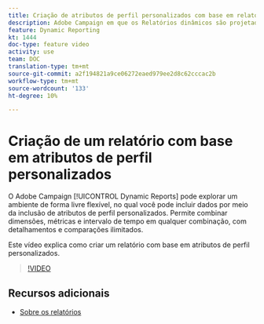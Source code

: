 ```yaml
---
title: Criação de atributos de perfil personalizados com base em relatório
description: Adobe Campaign em que os Relatórios dinâmicos são projetados para serem de forma livre flexível, é possível explorar dados por atributos de perfil personalizados. Permite combinar dimensões, métricas e intervalo de tempo em qualquer combinação, com detalhamentos e comparações ilimitados. Este vídeo explica como criar um relatório com base em atributos de perfil personalizados.
feature: Dynamic Reporting
kt: 1444
doc-type: feature video
activity: use
team: DOC
translation-type: tm+mt
source-git-commit: a2f194821a9ce06272eaed979ee2d8c62cccac2b
workflow-type: tm+mt
source-wordcount: '133'
ht-degree: 10%

---
```



# Criação de um relatório com base em atributos de perfil personalizados

O Adobe Campaign [!UICONTROL Dynamic Reports] pode explorar um ambiente de forma livre flexível, no qual você pode incluir dados por meio da inclusão de atributos de perfil personalizados. Permite combinar dimensões, métricas e intervalo de tempo em qualquer combinação, com detalhamentos e comparações ilimitados.

Este vídeo explica como criar um relatório com base em atributos de perfil personalizados.

>[!VIDEO](https://video.tv.adobe.com/v/28204?quality=12)

## Recursos adicionais

* [Sobre os relatórios](https://docs.adobe.com/content/help/pt-BR/campaign-standard/using/reporting/about-reporting/about-dynamic-reports.html)
